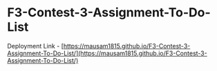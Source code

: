 # F3-Contest-3-Assignment-To-Do-List
Deployment Link - [https://mausam1815.github.io/F3-Contest-3-Assignment-To-Do-List/](https://mausam1815.github.io/F3-Contest-3-Assignment-To-Do-List/)
